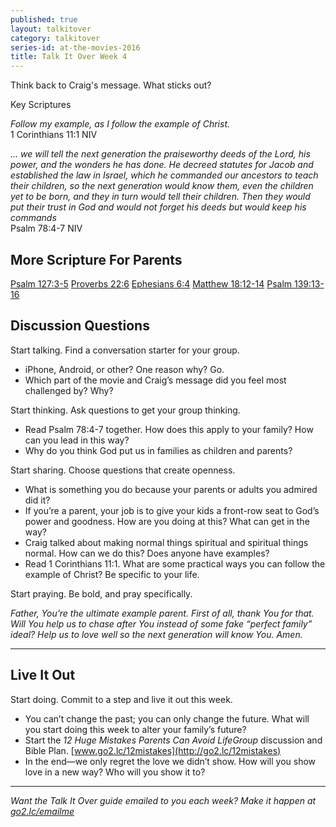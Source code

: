 ```yaml
---
published: true
layout: talkitover
category: talkitover
series-id: at-the-movies-2016
title: Talk It Over Week 4
---
```


<p class="lead">Think back to Craig's message. What sticks out?</p> 

Key Scriptures

_Follow my example, as I follow the example of Christ._   
1 Corinthians 11:1 NIV  

_... we will tell the next generation the praiseworthy deeds of the Lord, his power, and the wonders he has done. He decreed statutes for Jacob and established the law in Israel, which he commanded our ancestors to teach their children, so the next generation would know them, even the children yet to be born, and they in turn would tell their children. Then they would put their trust in God and would not forget his deeds but would keep his commands_   
Psalm 78:4-7 NIV

## More Scripture For Parents
[Psalm 127:3-5](https://www.bible.com/bible/111/psa.127.3-5.niv)
[Proverbs 22:6](https://www.bible.com/bible/111/pro.22.6.niv)
[Ephesians 6:4](https://www.bible.com/bible/111/eph.6.4.niv)
[Matthew 18:12-14](https://www.bible.com/bible/111/mat.18.12-14.niv)
[Psalm 139:13-16](https://www.bible.com/bible/111/psa.139.13-16.niv)

## Discussion Questions
<p class="lead">Start talking. Find a conversation starter for your group.</p> 

*	iPhone, Android, or other? One reason why? Go.
*	Which part of the movie and Craig’s message did you feel most challenged by? Why?

<p class="lead">Start thinking. Ask questions to get your group thinking.</p> 

*	Read Psalm 78:4-7 together. How does this apply to your family? How can you lead in this way? 
*	Why do you think God put us in families as children and parents?
 
<p class="lead">Start sharing. Choose questions that create openness.</p> 

* What is something you do because your parents or adults you admired did it?
* If you’re a parent, your job is to give your kids a front-row seat to God’s power and goodness. How are you doing at this? What can get in the way?
* Craig talked about making normal things spiritual and spiritual things normal. How can we do this? Does anyone have examples?
* Read 1 Corinthians 11:1. What are some practical ways you can follow the example of Christ? Be specific to your life.

<p class="lead">Start praying. Be bold, and pray specifically.</p> 

_Father, You’re the ultimate example parent. First of all, thank You for that. Will You help us to chase after You instead of some fake “perfect family” ideal? Help us to love well so the next generation will know You. Amen._

* * *

## Live It Out
<p class="lead">Start doing. Commit to a step and live it out this week.</p>

* You can’t change the past; you can only change the future. What will you start doing this week to alter your family’s future?
* Start the _12 Huge Mistakes Parents Can Avoid LifeGroup_ discussion and Bible Plan. [www.go2.lc/12mistakes](http://go2.lc/12mistakes)
* In the end—we only regret the love we didn’t show. How will you show love in a new way? Who will you show it to?

* * *

_Want the Talk It Over guide emailed to you each week? Make it happen at [go2.lc/emailme](http://info.life.church/talkitover)_

